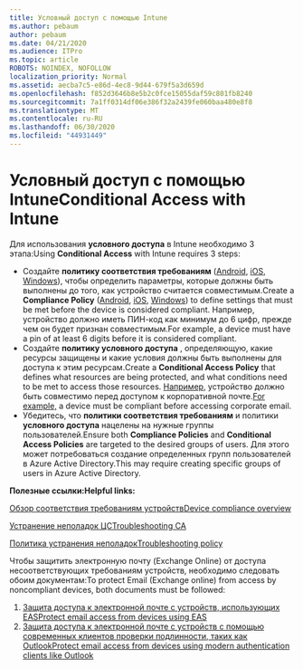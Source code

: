 ```yaml
---
title: Условный доступ с помощью Intune
ms.author: pebaum
author: pebaum
ms.date: 04/21/2020
ms.audience: ITPro
ms.topic: article
ROBOTS: NOINDEX, NOFOLLOW
localization_priority: Normal
ms.assetid: aecba7c5-e86d-4ec8-9d44-679f5a3d659d
ms.openlocfilehash: f852d3646b8e5b2c0fce15055daf59c801fb8240
ms.sourcegitcommit: 7a1ff0314df06e386f32a2439fe060baa480e8f8
ms.translationtype: MT
ms.contentlocale: ru-RU
ms.lasthandoff: 06/30/2020
ms.locfileid: "44931449"
---
```

# <a name="conditional-access-with-intune"></a><span data-ttu-id="0e13d-102">Условный доступ с помощью Intune</span><span class="sxs-lookup"><span data-stu-id="0e13d-102">Conditional Access with Intune</span></span>

<span data-ttu-id="0e13d-103">Для использования **условного доступа** в Intune необходимо 3 этапа:</span><span class="sxs-lookup"><span data-stu-id="0e13d-103">Using  **Conditional Access**  with Intune requires 3 steps:</span></span>

- <span data-ttu-id="0e13d-104">Создайте **политику соответствия требованиям** ([Android](https://docs.microsoft.com/intune/compliance-policy-create-android), [iOS](https://docs.microsoft.com/intune/compliance-policy-create-ios), [Windows](https://docs.microsoft.com//intune/compliance-policy-create-windows)), чтобы определить параметры, которые должны быть выполнены до того, как устройство считается совместимым.</span><span class="sxs-lookup"><span data-stu-id="0e13d-104">Create a  **Compliance Policy**  ([Android](https://docs.microsoft.com/intune/compliance-policy-create-android),  [iOS](https://docs.microsoft.com/intune/compliance-policy-create-ios),  [Windows](https://docs.microsoft.com//intune/compliance-policy-create-windows)) to define settings that must be met before the device is considered compliant.</span></span> <span data-ttu-id="0e13d-105">Например, устройство должно иметь ПИН-код как минимум до 6 цифр, прежде чем он будет признан совместимым.</span><span class="sxs-lookup"><span data-stu-id="0e13d-105">For example, a device must have a pin of at least 6 digits before it is considered compliant.</span></span>
- <span data-ttu-id="0e13d-106">Создайте **политику условного доступа** , определяющую, какие ресурсы защищены и какие условия должны быть выполнены для доступа к этим ресурсам.</span><span class="sxs-lookup"><span data-stu-id="0e13d-106">Create a **Conditional Access Policy**  that defines what resources are being protected, and what conditions need to be met to access those resources.</span></span>  <span data-ttu-id="0e13d-107">[Например,](https://docs.microsoft.com/intune/tutorial-protect-email-on-unmanaged-devices#create-conditional-access-policies) устройство должно быть совместимо перед доступом к корпоративной почте.</span><span class="sxs-lookup"><span data-stu-id="0e13d-107">[For example,](https://docs.microsoft.com/intune/tutorial-protect-email-on-unmanaged-devices#create-conditional-access-policies)  a device must be compliant before accessing corporate email.</span></span>
- <span data-ttu-id="0e13d-108">Убедитесь, что **политики соответствия требованиям** и политики **условного доступа** нацелены на нужные группы пользователей.</span><span class="sxs-lookup"><span data-stu-id="0e13d-108">Ensure both **Compliance Policies**  and  **Conditional Access Policies**  are targeted to the desired groups of users.</span></span> <span data-ttu-id="0e13d-109">Для этого может потребоваться создание определенных групп пользователей в Azure Active Directory.</span><span class="sxs-lookup"><span data-stu-id="0e13d-109">This may require creating specific groups of users in Azure Active Directory.</span></span>

<span data-ttu-id="0e13d-110">**Полезные ссылки:**</span><span class="sxs-lookup"><span data-stu-id="0e13d-110">**Helpful links:**</span></span>

[<span data-ttu-id="0e13d-111">Обзор соответствия требованиям устройств</span><span class="sxs-lookup"><span data-stu-id="0e13d-111">Device compliance overview</span></span>](https://docs.microsoft.com/intune/device-compliance-get-started)

[<span data-ttu-id="0e13d-112">Устранение неполадок ЦС</span><span class="sxs-lookup"><span data-stu-id="0e13d-112">Troubleshooting CA</span></span>](https://docs.microsoft.com/intune/troubleshoot-conditional-access)

[<span data-ttu-id="0e13d-113">Политика устранения неполадок</span><span class="sxs-lookup"><span data-stu-id="0e13d-113">Troubleshooting policy</span></span>](https://docs.microsoft.com/intune/troubleshoot-policies-in-microsoft-intune)

<span data-ttu-id="0e13d-114">Чтобы защитить электронную почту (Exchange Online) от доступа несоответствующих требованиям устройств, необходимо следовать обоим документам:</span><span class="sxs-lookup"><span data-stu-id="0e13d-114">To protect Email (Exchange online) from access by noncompliant devices, both documents must be followed:</span></span>

1. [<span data-ttu-id="0e13d-115">Защита доступа к электронной почте с устройств, использующих EAS</span><span class="sxs-lookup"><span data-stu-id="0e13d-115">Protect email access from devices using EAS</span></span>](https://docs.microsoft.com/intune/tutorial-protect-email-on-unmanaged-devices)
2. [<span data-ttu-id="0e13d-116">Защита доступа к электронной почте с устройств с помощью современных клиентов проверки подлинности, таких как Outlook</span><span class="sxs-lookup"><span data-stu-id="0e13d-116">Protect email access from devices using modern authentication clients like Outlook</span></span>](https://docs.microsoft.com/intune/tutorial-protect-email-on-enrolled-devices)